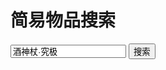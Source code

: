# 简易物品搜索

<div>
<script src="https://cdn.jsdelivr.net/npm/@thewakingsands/kit-tooltip/dist/bundle.js"></script>
</div>

<div>
<style type="text/css">
#demo>span:hover {
  color: #00f;
  background: #0ff;
  cursor: default;
}
</style>
<script>
    function init(){
        CafeKitTooltip.initTooltip({
            context: {
                apiBaseUrl: 'https://cafemaker.wakingsands.com',  // xivapi 或 cafemaker 的 url；最后不要有斜线
                iconBaseUrl: 'https://cafemaker.wakingsands.com/i', // 图标 cdn 的 url；最后不要有斜线
                defaultHq: true,  // 是否默认显示 HQ 数据
                hideSeCopyright: true, // 是否隐藏 SE 版权信息
            },
            links: {
                detectWikiLinks: false,  // 是否自动识别 wiki 物品链接
                itemNameAttribute: 'data-ck-item-name', // 自定义悬浮窗时，声明物品名字的属性
                itemIdAttribute: 'data-ck-item-id', // 自定义悬浮窗时，声明物品 ID 的属性
                rootContainer: document, // 监控的根元素
            },
        })
    }
    function func() 
    {
        document.getElementById("demo").innerHTML = '搜索中';
        var text='';
        var x = document.getElementById("item").value;
        var url = 'https://cafemaker.wakingsands.com'+"/search?indexes=Item&string="+encodeURIComponent(x);
        fetch(url)
        .then(data=>{return data.json()})
        .then(res=>{
            console.log(res)
            text+=`搜索结果：${res.Pagination.ResultsTotal}个`
            if(res.Pagination.ResultsTotal>100){
                text+=`，仅显示前100个`
            }
            text+='<br><br>'
            for(i in res.Results){
                text+=`<span data-ck-item-id="${res.Results[i].ID}">${res.Results[i].Name}</span><br>`;
            }
            document.getElementById("demo").innerHTML = text;
            init();
        })
        // var json = httpRequest.responseText;//获取到json字符串，还需解析
        // for(item in json['Results']){
        //     text+=item['Name'];
        // }
    }
    function search() {
    if(event.keyCode == 13) {
        func();
    }
}
</script>

<input id="item" value='酒神杖·究极' onkeydown="search()" >
<button type="button" onclick="func()" >搜索</button>

<p id="demo"></p>
</div>

